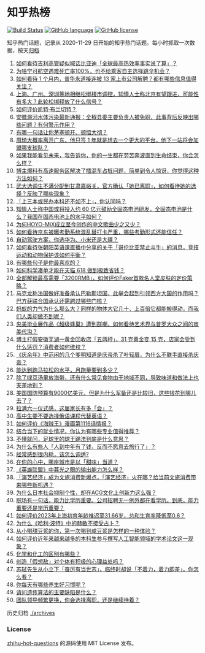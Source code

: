 # 知乎热榜
[![Build Status](https://github.com/ToWeLong/zhihu-hot-questions/workflows/CI/badge.svg)](https://github.com/ToWeLong/zhihu-hot-questions/actions)
[![GitHub language](https://img.shields.io/badge/language-golang-orange.svg)](https://golang.org/)
[![GitHub license](https://img.shields.io/github/license/ToWeLong/zhihu-hot-questions)](https://github.com/ToWeLong/zhihu-hot-questions/blob/main/LICENSE)

知乎热门话题，记录从 2020-11-29 日开始的知乎热门话题。每小时抓取一次数据，按天[归档](./archives)

<!-- BEGIN -->

1. [如何看待吉利高管疑似喊话比亚迪「全球最高热效率事实说了算」？](https://www.zhihu.com/question/657593575)
1. [为啥宁可航空遇难死亡率100%，也不给乘客自主选择跳伞机会？](https://www.zhihu.com/question/315640694)
1. [如何看待 1 个月内，普华永道接连被 13 家上市公司解聘？都有哪些信息值得关注？](https://www.zhihu.com/question/657527251)
1. [上海、广州、深圳等地相继松绑楼市调控，知情人士称北京有望跟进，可能性有多大？此轮松绑释放了什么信号？](https://www.zhihu.com/question/657529855)
1. [如何评价凯特·布兰切特？](https://www.zhihu.com/question/278175476)
1. [安徽滁河水体污染最新通报：全椒县委主要负责人被免职，此事背后反映出哪些问题？有何警示作用？](https://www.zhihu.com/question/657531131)
1. [有哪一句话让你茅塞顿开、顿悟大彻？](https://www.zhihu.com/question/656736073)
1. [周琦大概率离开广东，他只签 1 年就是想去一个更大的平台，他下一站将会加盟哪支球队？](https://www.zhihu.com/question/656073706)
1. [如果我能看见未来，我告诉你，你的一生都在劳苦奔波直到生命结束，你会怎么样？](https://www.zhihu.com/question/657274503)
1. [博主爆料有高速服务区解决了插混车占桩问题，简单到令人惊讶，你觉得这种方法如何？](https://www.zhihu.com/question/657465592)
1. [武大选调生不满分配到甘肃嘉峪关，官方确认「她已离职」，如何看待她的选择？反映了哪些现象？](https://www.zhihu.com/question/657580728)
1. [「上三本或民办本科还不如不上」，你认同吗？](https://www.zhihu.com/question/656738166)
1. [知情人士称中国或将投入约 60 亿元鼓励全固态电池研发，全固态电池是什么？我国在固态电池上的水平如何？](https://www.zhihu.com/question/657554475)
1. [为何HOYO-MiX成立至今创作的中文歌曲少之又少？](https://www.zhihu.com/question/653898346)
1. [如何看待京东被曝考勤系统混乱替打卡严重，哪些考勤形式还能信任？](https://www.zhihu.com/question/657311035)
1. [自动驾驶方案，你选华为、小米还是大疆？](https://www.zhihu.com/question/657268306)
1. [如何看待张朝阳英语课直播中分享的关于「哥伦比亚禁止斗牛」的消息，竞技运动和动物保护该如何平衡？](https://www.zhihu.com/question/657594576)
1. [有哪些句子是你最喜欢的？](https://www.zhihu.com/question/657474881)
1. [如何科学凑单才能在天猫 618 做到极致省钱？](https://www.zhihu.com/question/657441723)
1. [全部解锁最高需要「3200RMB」，如何评价Faker首款名人堂皮肤的定价策略？](https://www.zhihu.com/question/657537563)
1. [马克龙称法国做好准备承认巴勒斯坦国，此举会起到引领西方大国的作用吗？巴方获联合国承认还需跨过哪些门槛？](https://www.zhihu.com/question/657549018)
1. [蚂蚁的力气为什么那么大？同样的物体大它几十、上百倍它都能搬得动，而我们人类却做不到呢？](https://www.zhihu.com/question/657010996)
1. [央美毕业展作品《超级蜂巢》遭到群嘲，如何看待艺术界与普罗大众之间的审美代沟？](https://www.zhihu.com/question/657559265)
1. [博主打假安徽芜湖一黄金回收店「五两秤」，31 克黄金变 15 克，店家会受到什么惩罚？消费者如何维权？](https://www.zhihu.com/question/657216099)
1. [《庆余年》中范闲的几个爹明知道是庆帝杀了叶轻眉，为什么不联手直接杀庆帝？](https://www.zhihu.com/question/657175222)
1. [能达到跑马拉松的水平，月跑量要到多少？](https://www.zhihu.com/question/657221367)
1. [除了绿豆汤里放海带，还有什么常见食物由于地域不同，导致味道和做法上也天差地别？](https://www.zhihu.com/question/657329861)
1. [美国国防预算有9000亿美元，但是为什么军备还是比较旧，这些钱花到哪儿去了？](https://www.zhihu.com/question/657330515)
1. [拉满六一仪式感，这届家长有多「会」？](https://www.zhihu.com/question/656947291)
1. [高中生要不要选择俄语课程代替英语？](https://www.zhihu.com/question/657229927)
1. [如何评价《海贼王》漫画第1116话情报？](https://www.zhihu.com/question/657493091)
1. [结合当下的就业情况，你认为有哪些专业值得推荐？](https://www.zhihu.com/question/656738181)
1. [不懂就问，足球里的球王踢法到底是什么意思？](https://www.zhihu.com/question/466041006)
1. [为什么有些人「人到中年有了钱，反而不愿意去旅行了」？](https://www.zhihu.com/question/657035651)
1. [经常感到很内耗，该怎么调适?](https://www.zhihu.com/question/656857162)
1. [在你的心中，哪座城市是以「甜味」当道？](https://www.zhihu.com/question/643098614)
1. [《英雄联盟》中暮光之眼的输出能力怎么样？](https://www.zhihu.com/question/623075127)
1. [「演艺经济」成为文旅消费新爆点，「演艺经济」火在哪？给当前文旅消费带来哪些新机遇？](https://www.zhihu.com/question/657440021)
1. [为什么日本社会抑制个性，却在ACG文化上创新力这么强？](https://www.zhihu.com/question/657267026)
1. [职场有一句话，能力比学历重要。公司招聘无一例外都在看学历。到底，能力重要还是学历重要？](https://www.zhihu.com/question/657309378)
1. [如何评价2023年上海初育年龄推迟至31.66岁，总和生育率降低至0.6？](https://www.zhihu.com/question/656957853)
1. [为什么《哈利·波特》中的赫敏不接受占卜？](https://www.zhihu.com/question/602092103)
1. [从小喝甜豆浆的你，第一次喝到咸豆浆是怎样的一种体验？](https://www.zhihu.com/question/657329957)
1. [如何评价近年来越来越多的本科生参与撰写人工智能领域的学术论文这一现象？](https://www.zhihu.com/question/656916384)
1. [化学和化工的区别有哪些？](https://www.zhihu.com/question/582443869)
1. [创造「假想敌」对个体有积极的心理益处吗？](https://www.zhihu.com/question/656699014)
1. [苏轼先生从小立下「奋厉有当世志」，临终时却说「不着力，着力即差」，你怎么看？](https://www.zhihu.com/question/655307906)
1. [你每天有哪些养生好习惯呢？](https://www.zhihu.com/question/652908934)
1. [请问遗传算法的主要缺陷是什么？](https://www.zhihu.com/question/533450891)
1. [团队领导频繁更换，你会选择离职，还是继续待着？](https://www.zhihu.com/question/657371534)

<!-- END -->

历史归档 [./archives](./archives)


### License
[zhihu-hot-questions](https://github.com/towelong/zhihu-hot-questions) 的源码使用 MIT License 发布。